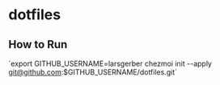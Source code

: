 # dotfiles

## How to Run

´export GITHUB_USERNAME=larsgerber 
chezmoi init --apply git@github.com:$GITHUB_USERNAME/dotfiles.git` 
